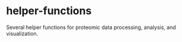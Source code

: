 # helper-functions
 Several helper functions for proteomic data processing, analysis, and visualization.
